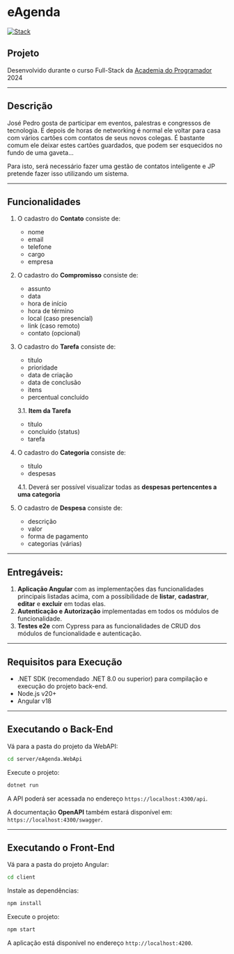 # eAgenda

[![Stack](https://skillicons.dev/icons?i=dotnet,cs,postman,nodejs,typescript,angular,cypress&perline=8)](https://skillicons.dev)

## Projeto

Desenvolvido durante o curso Full-Stack da [Academia do Programador](https://www.academiadoprogramador.net) 2024

---
## Descrição

José Pedro gosta de participar em eventos, palestras e congressos de tecnologia. E depois de horas de networking é normal ele voltar para casa com vários cartões com contatos de seus novos colegas. É bastante comum ele deixar estes cartões guardados, que podem ser esquecidos no fundo de uma gaveta...

Para isto, será necessário fazer uma gestão de contatos inteligente e JP pretende fazer isso utilizando um sistema.

---
## Funcionalidades

1. O cadastro do **Contato** consiste de:
	- nome
	- email
	- telefone
	- cargo
	- empresa

2. O cadastro do **Compromisso** consiste de:
	- assunto
	- data
	- hora de início
	- hora de término
	- local (caso presencial)
	- link (caso remoto)
	- contato (opcional)

3. O cadastro do **Tarefa** consiste de:
	- título
	- prioridade
	- data de criação
	- data de conclusão
	- itens
	- percentual concluído

	3.1. **Item da Tarefa**
	- título
	- concluído (status)
	- tarefa

4. O cadastro do **Categoria** consiste de:
	- título
	- despesas

	4.1. Deverá ser possível visualizar todas as **despesas pertencentes a uma categoria**

5. O cadastro de **Despesa** consiste de:
	- descrição
	- valor
	- forma de pagamento
	- categorias (várias)

---
## Entregáveis:

1. **Aplicação Angular** com as implementações das funcionalidades principais listadas acima, com a possibilidade de **listar**, **cadastrar**, **editar** e **excluir** em todas elas.
2. **Autenticação e Autorização** implementadas em todos os módulos de funcionalidade.
3. **Testes e2e** com Cypress para as funcionalidades de CRUD dos módulos de funcionalidade e autenticação.

---
## Requisitos para Execução

- .NET SDK (recomendado .NET 8.0 ou superior) para compilação e execução do projeto back-end.
- Node.js v20+
- Angular v18 

---
## Executando o Back-End 

Vá para a pasta do projeto da WebAPI:

```bash
cd server/eAgenda.WebApi
```

Execute o projeto:

```bash
dotnet run
```

A API poderá ser acessada no endereço `https://localhost:4300/api`.

A documentação **OpenAPI** também estará disponível em: `https://localhost:4300/swagger`.

---
## Executando o Front-End 

Vá para a pasta do projeto Angular:

```bash
cd client
```

Instale as dependências:

```bash
npm install
```

Execute o projeto:

```bash
npm start
```

A aplicação está disponível no endereço `http://localhost:4200`.
